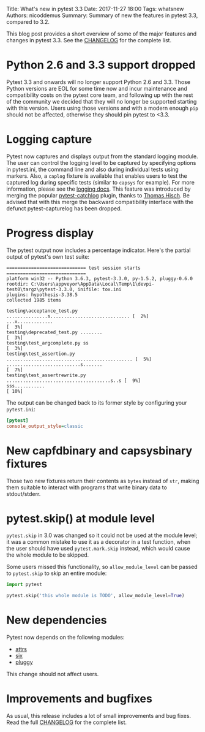 Title: What's new in pytest 3.3
Date: 2017-11-27 18:00
Tags: whatsnew
Authors: nicoddemus
Summary: Summary of new the features in pytest 3.3, compared to 3.2. 

This blog post provides a short overview of some of the major features and changes in pytest 3.3. See the [CHANGELOG](http://doc.pytest.org/en/latest/changelog.html) for the complete list.

# Python 2.6 and 3.3 support dropped

Pytest 3.3 and onwards will no longer support Python 2.6 and 3.3. Those Python versions are EOL for some time now and incur maintenance and compatibility costs on the pytest core team, and following up with the rest of the community we decided that they will no longer be supported starting with this version. Users using those versions and with a modern enough `pip` should not be affected, otherwise they should pin pytest to <3.3.


# Logging capture

Pytest now captures and displays output from the standard logging module. The user can control the logging level to be captured by specifying options in pytest.ini, the command line and also during individual tests using markers. Also, a `caplog` fixture is available that enables users to test the captured log during specific tests (similar to `capsys` for example). For more information, please see the [logging docs](https://docs.pytest.org/en/latest/logging.html). This feature was introduced by merging the popular [pytest-catchlog](https://pypi.org/project/pytest-catchlog/) plugin, thanks to [Thomas Hisch](https://github.com/thisch). Be advised that with this merge the backward compatibility interface with the defunct pytest-capturelog has been dropped. 


# Progress display

The pytest output now includes a percentage indicator. Here's the partial output of pytest's own test suite:

```
============================= test session starts =============================
platform win32 -- Python 3.6.3, pytest-3.3.0, py-1.5.2, pluggy-0.6.0
rootdir: C:\Users\appveyor\AppData\Local\Temp\1\devpi-test0\targz\pytest-3.3.0, inifile: tox.ini
plugins: hypothesis-3.38.5
collected 1985 items

testing\acceptance_test.py ...............s............................. [  2%]
...x.............                                                        [  3%]
testing\deprecated_test.py ........                                      [  3%]
testing\test_argcomplete.py ss                                           [  3%]
testing\test_assertion.py .............................................. [  5%]
...........................s.......                                      [  7%]
testing\test_assertrewrite.py ......................................s..s [  9%]
sss...........                                                           [ 10%]
```

The output can be changed back to its former style by configuring your `pytest.ini`:

```ini
[pytest]
console_output_style=classic
```


# New capfdbinary and capsysbinary fixtures

Those two new fixtures return their contents as `bytes` instead of `str`, making them suitable to interact with programs that write binary data
to stdout/stderr.


# pytest.skip() at module level

`pytest.skip` in 3.0 was changed so it could not be used at the module level; it was a common mistake to use it as a decorator in a test function,
when the user should have used `pytest.mark.skip` instead, which would cause the whole module to be skipped.

Some users missed this functionality, so `allow_module_level` can be passed to `pytest.skip` to skip an entire module:

```python
import pytest

pytest.skip('this whole module is TODO', allow_module_level=True)
```


# New dependencies

Pytest now depends on the following modules:

* [attrs](https://pypi.org/project/attrs/)
* [six](https://pypi.org/project/six/)
* [pluggy](https://pypi.org/project/pluggy/)

This change should not affect users.

# Improvements and bugfixes

As usual, this release includes a lot of small improvements and bug fixes. Read the full [CHANGELOG](http://doc.pytest.org/en/latest/changelog.html) for the complete list.


 
 
